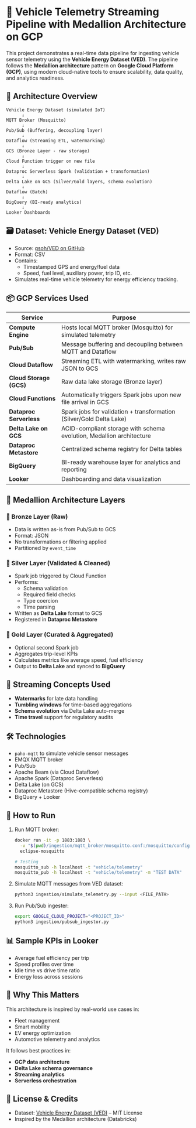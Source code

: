 # 🚗 Vehicle Telemetry Streaming Pipeline with Medallion Architecture on GCP

This project demonstrates a real-time data pipeline for ingesting vehicle sensor telemetry using the **Vehicle Energy Dataset (VED)**. The pipeline follows the **Medallion architecture** pattern on **Google Cloud Platform (GCP)**, using modern cloud-native tools to ensure scalability, data quality, and analytics readiness.

## 🧱 Architecture Overview

```
Vehicle Energy Dataset (simulated IoT)  
      ↓  
MQTT Broker (Mosquitto)  
      ↓  
Pub/Sub (Buffering, decoupling layer)  
      ↓  
Dataflow (Streaming ETL, watermarking)  
      ↓  
GCS (Bronze Layer - raw storage)  
      ↓  
Cloud Function trigger on new file  
      ↓  
Dataproc Serverless Spark (validation + transformation)  
      ↓  
Delta Lake on GCS (Silver/Gold layers, schema evolution)  
      ↓  
Dataflow (Batch)  
      ↓  
BigQuery (BI-ready analytics)  
      ↓  
Looker Dashboards
```

## 🗃️ Dataset: Vehicle Energy Dataset (VED)

- Source: [gsoh/VED on GitHub](https://github.com/gsoh/VED)
- Format: CSV
- Contains:
  - Timestamped GPS and energy/fuel data
  - Speed, fuel level, auxiliary power, trip ID, etc.
- Simulates real-time vehicle telemetry for energy efficiency tracking.

## 📦 GCP Services Used

| Service                | Purpose                                                             |
|------------------------|----------------------------------------------------------------------|
| **Compute Engine**     | Hosts local MQTT broker (Mosquitto) for simulated telemetry          |
| **Pub/Sub**            | Message buffering and decoupling between MQTT and Dataflow           |
| **Cloud Dataflow**     | Streaming ETL with watermarking, writes raw JSON to GCS              |
| **Cloud Storage (GCS)**| Raw data lake storage (Bronze layer)                                 |
| **Cloud Functions**    | Automatically triggers Spark jobs upon new file arrival in GCS       |
| **Dataproc Serverless**| Spark jobs for validation + transformation (Silver/Gold Delta Lake)  |
| **Delta Lake on GCS**  | ACID-compliant storage with schema evolution, Medallion architecture |
| **Dataproc Metastore** | Centralized schema registry for Delta tables                         |
| **BigQuery**           | BI-ready warehouse layer for analytics and reporting                 |
| **Looker**             | Dashboarding and data visualization                                  |

## 🧪 Medallion Architecture Layers

### 🥉 Bronze Layer (Raw)
- Data is written as-is from Pub/Sub to GCS
- Format: JSON
- No transformations or filtering applied
- Partitioned by `event_time`

### 🥈 Silver Layer (Validated & Cleaned)
- Spark job triggered by Cloud Function
- Performs:
  - Schema validation
  - Required field checks
  - Type coercion
  - Time parsing
- Written as **Delta Lake** format to GCS
- Registered in **Dataproc Metastore**

### 🥇 Gold Layer (Curated & Aggregated)
- Optional second Spark job
- Aggregates trip-level KPIs
- Calculates metrics like average speed, fuel efficiency
- Output to **Delta Lake** and synced to **BigQuery**

## 🧠 Streaming Concepts Used

- **Watermarks** for late data handling
- **Tumbling windows** for time-based aggregations
- **Schema evolution** via Delta Lake auto-merge
- **Time travel** support for regulatory audits

## 🛠 Technologies

- `paho-mqtt` to simulate vehicle sensor messages
- EMQX MQTT broker
- Pub/Sub
- Apache Beam (via Cloud Dataflow)
- Apache Spark (Dataproc Serverless)
- Delta Lake (on GCS)
- Dataproc Metastore (Hive-compatible schema registry)
- BigQuery + Looker

## 🚀 How to Run

1. Run MQTT broker:
    ```bash
    docker run -it -p 1883:1883 \
      -v "$(pwd)/ingestion/mqtt_broker/mosquitto.conf:/mosquitto/config/mosquitto.conf" \
      eclipse-mosquitto

   # Testing 
   mosquitto_sub -h localhost -t "vehicle/telemetry"
   mosquitto_pub -h localhost -t "vehicle/telemetry" -m "TEST DATA"
    ```
2. Simulate MQTT messages from VED dataset:
    ```bash
    python3 ingestion/simulate_telemetry.py --input <FILE_PATH>
    ```
3. Run Pub/Sub ingester:
    ```bash
    export GOOGLE_CLOUD_PROJECT="<PROJECT_ID>"
    python3 ingestion/pubsub_ingestor.py
    ```

## 📊 Sample KPIs in Looker

- Average fuel efficiency per trip
- Speed profiles over time
- Idle time vs drive time ratio
- Energy loss across sessions

## 🧠 Why This Matters

This architecture is inspired by real-world use cases in:
- Fleet management
- Smart mobility
- EV energy optimization
- Automotive telemetry and analytics

It follows best practices in:
- **GCP data architecture**
- **Delta Lake schema governance**
- **Streaming analytics**
- **Serverless orchestration**

## 📂 License & Credits

- Dataset: [Vehicle Energy Dataset (VED)](https://github.com/gsoh/VED) – MIT License
- Inspired by the Medallion architecture (Databricks)